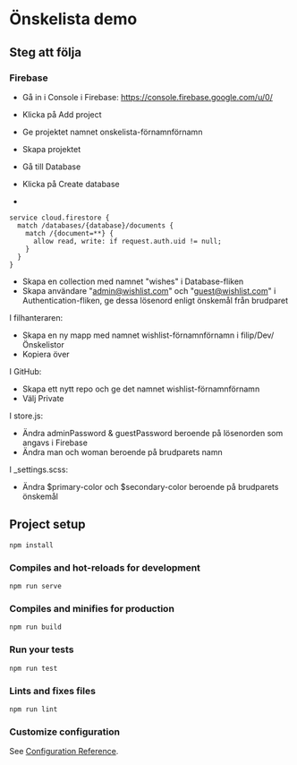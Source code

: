 # Önskelista demo

## Steg att följa

### Firebase

- Gå in i Console i Firebase: https://console.firebase.google.com/u/0/
- Klicka på Add project
- Ge projektet namnet onskelista-förnamnförnamn
- Skapa projektet

- Gå till Database
- Klicka på Create database
-

```
service cloud.firestore {
  match /databases/{database}/documents {
    match /{document=**} {
      allow read, write: if request.auth.uid != null;
    }
  }
}
```

- Skapa en collection med namnet "wishes" i Database-fliken
- Skapa användare "admin@wishlist.com" och "guest@wishlist.com" i Authentication-fliken, ge dessa lösenord enligt önskemål från brudparet

I filhanteraren:

- Skapa en ny mapp med namnet wishlist-förnamnförnamn i filip/Dev/Önskelistor
- Kopiera över

I GitHub:

- Skapa ett nytt repo och ge det namnet wishlist-förnamnförnamn
- Välj Private

I store.js:

- Ändra adminPassword & guestPassword beroende på lösenorden som angavs i Firebase
- Ändra man och woman beroende på brudparets namn

I \_settings.scss:

- Ändra $primary-color och $secondary-color beroende på brudparets önskemål

## Project setup

```
npm install
```

### Compiles and hot-reloads for development

```
npm run serve
```

### Compiles and minifies for production

```
npm run build
```

### Run your tests

```
npm run test
```

### Lints and fixes files

```
npm run lint
```

### Customize configuration

See [Configuration Reference](https://cli.vuejs.org/config/).
